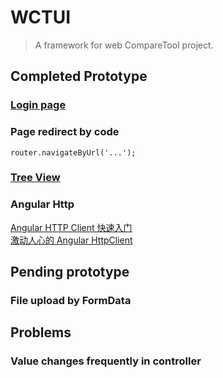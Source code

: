 # WCTUI

> A framework for web CompareTool project.

## Completed Prototype
### [Login page](https://github.com/xiong-ang/bootstrap-4-login-page)

### Page redirect by code
`router.navigateByUrl('...');`

### [Tree View](https://www.jqwidgets.com/angular/angular-tree/)

### Angular Http
[Angular HTTP Client 快速入门](https://segmentfault.com/a/1190000010259536)   
[激动人心的 Angular HttpClient](https://segmentfault.com/a/1190000010116848)

## Pending prototype
### File upload by FormData

## Problems
### Value changes frequently in controller
